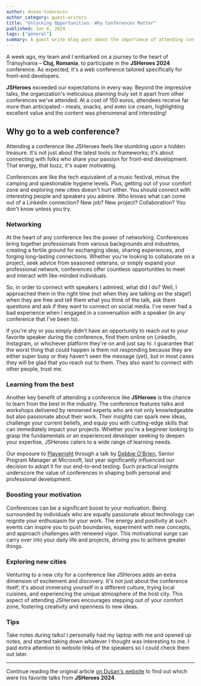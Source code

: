 ```yaml
---
author: dusan-todorovic
author_category: guest-writers
title: "Unlocking Opportunities: Why Conferences Matter"
published: Jun 6, 2024
tags: ["general"]
summary: A guest write blog post about the importance of attending conferences
---
```


A week ago, my team and I embarked on a journey to the heart of Transylvania – **Cluj, Romania**, to participate in the **JSHeroes 2024** conference. As expected, it's a web conference tailored specifically for front-end developers.

**JSHeroes** exceeded our expectations in every way. Beyond the impressive talks, the organization's meticulous planning truly set it apart from other conferences we've attended. At a cost of 150 euros, attendees receive far more than anticipated – meals, snacks, and even ice cream, highlighting excellent value and the content was phenomenal and interesting!

## Why go to a web conference?

Attending a conference like JSHeroes feels like stumbling upon a hidden treasure. It's not just about the latest tools or frameworks; it's about connecting with folks who share your passion for front-end development. That energy, that buzz, it's super motivating.

Conferences are like the tech equivalent of a music festival, minus the camping and questionable hygiene levels. Plus, getting out of your comfort zone and exploring new cities doesn't hurt either. You should connect with interesting people and speakers you admire. Who knows what can come out of a Linkedin connection? New job? New project? Collaboration? You don't know unless you try.

### Networking

At the heart of any conference lies the power of networking. Conferences bring together professionals from various backgrounds and industries, creating a fertile ground for exchanging ideas, sharing experiences, and forging long-lasting connections. Whether you're looking to collaborate on a project, seek advice from seasoned veterans, or simply expand your professional network, conferences offer countless opportunities to meet and interact with like-minded individuals.

So, in order to connect with speakers I admired, what did I do? Well, I approached them in the right time (not when they are talking on the stage!) when they are free and tell them what you think of the talk, ask them questions and ask if they want to connect on social media. I've never had a bad experience when I engaged in a conversation with a speaker (in any conference that I've been to).

If you're shy or you simply didn't have an opportunity to reach out to your favorite speaker during the conference, find them online on LinkedIn, Instagram, or whichever platform they're on and just say hi. I guarantee that the worst thing that could happen is them not responding because they are either super busy or they haven't seen the message (yet), but in most cases they will be glad that you reach out to them. They also want to connect with other people, trust me.

### Learning from the best

Another key benefit of attending a conference like **JSHeroes** is the chance to learn from the best in the industry. The conference features talks and workshops delivered by renowned experts who are not only knowledgeable but also passionate about their work. Their insights can spark new ideas, challenge your current beliefs, and equip you with cutting-edge skills that can immediately impact your projects. Whether you're a beginner looking to grasp the fundamentals or an experienced developer seeking to deepen your expertise, JSHeroes caters to a wide range of learning needs.

Our exposure to [Playwright](https://playwright.dev/) through a talk by [Debbie O'Brien](https://x.com/debs_obrien), Senior Program Manager at Microsoft, last year significantly influenced our decision to adopt it for our end-to-end testing. Such practical insights underscore the value of conferences in shaping both personal and professional development.

### Boosting your motivation

Conferences can be a significant boost to your motivation. Being surrounded by individuals who are equally passionate about technology can reignite your enthusiasm for your work. The energy and positivity at such events can inspire you to push boundaries, experiment with new concepts, and approach challenges with renewed vigor. This motivational surge can carry over into your daily life and projects, driving you to achieve greater things.

### Exploring new cities

Venturing to a new city for a conference like JSHeroes adds an extra dimension of excitement and discovery. It's not just about the conference itself; it's about immersing yourself in a different culture, trying local cuisines, and experiencing the unique atmosphere of the host city. This aspect of attending JSHeroes encourages stepping out of your comfort zone, fostering creativity and openness to new ideas.

### Tips

Take notes during talks! I personally had my laptop with me and opened up notes, and started taking down whatever I thought was interesting to me. I paid extra attention to website links of the speakers so I could check them out later.

---

Continue reading the original article <a href="https://www.todorovic.dev/blog/unlocking-opportunities-why-conferences-matter" target="_blank" rel="noreferrer noopener">on Dušan's website</a> to find out which were his favorite talks from **JSHeroes 2024**.
